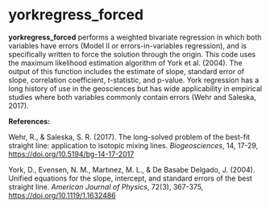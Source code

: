 # yorkregress_forced
**yorkregress_forced** performs a weighted bivariate regression in which both variables have errors (Model II or errors-in-variables regression), and is specifically written to force the solution through the origin.  This code uses the maximum likelihood estimation algorithm of York et al. (2004).  The output of this function includes the estimate of slope, standard error of slope, correlation coefficient, t-statistic, and p-value.  York regression has a long history of use in the geosciences but has wide applicability in empirical studies where both variables commonly contain errors (Wehr and Saleska, 2017). 
 
**References:**

Wehr, R., & Saleska, S. R. (2017). The long-solved problem of the best-fit straight line: application to isotopic mixing lines. *Biogeosciences*, 14, 17-29, https://doi.org/10.5194/bg-14-17-2017

York, D., Evensen, N. M., Martınez, M. L., & De Basabe Delgado, J. (2004). Unified equations for the slope, intercept, and standard errors of the best straight line. *American Journal of Physics*, 72(3), 367-375, https://doi.org/10.1119/1.1632486
